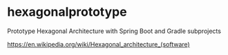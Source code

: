 # hexagonalprototype
Prototype Hexagonal Architecture with Spring Boot and Gradle subprojects


https://en.wikipedia.org/wiki/Hexagonal_architecture_(software)
